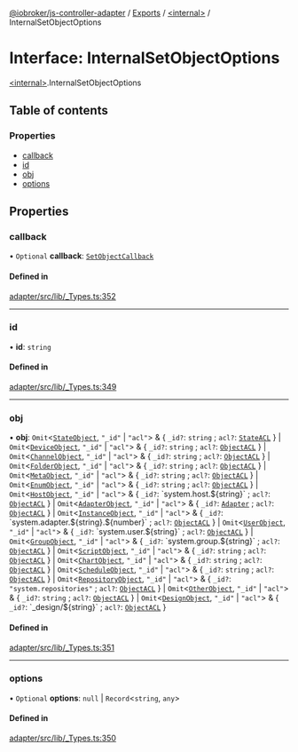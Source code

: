 [@iobroker/js-controller-adapter](../README.md) / [Exports](../modules.md) / [\<internal\>](../modules/internal_.md) / InternalSetObjectOptions

# Interface: InternalSetObjectOptions

[\<internal\>](../modules/internal_.md).InternalSetObjectOptions

## Table of contents

### Properties

- [callback](internal_.InternalSetObjectOptions.md#callback)
- [id](internal_.InternalSetObjectOptions.md#id)
- [obj](internal_.InternalSetObjectOptions.md#obj)
- [options](internal_.InternalSetObjectOptions.md#options)

## Properties

### callback

• `Optional` **callback**: [`SetObjectCallback`](../modules/internal_.md#setobjectcallback)

#### Defined in

[adapter/src/lib/_Types.ts:352](https://github.com/ioBroker/ioBroker.js-controller/blob/289fdff3/packages/adapter/src/lib/_Types.ts#L352)

___

### id

• **id**: `string`

#### Defined in

[adapter/src/lib/_Types.ts:349](https://github.com/ioBroker/ioBroker.js-controller/blob/289fdff3/packages/adapter/src/lib/_Types.ts#L349)

___

### obj

• **obj**: `Omit`\<[`StateObject`](internal_.StateObject.md), ``"_id"`` \| ``"acl"``\> & \{ `_id?`: `string` ; `acl?`: [`StateACL`](internal_.StateACL.md)  } \| `Omit`\<[`DeviceObject`](internal_.DeviceObject.md), ``"_id"`` \| ``"acl"``\> & \{ `_id?`: `string` ; `acl?`: [`ObjectACL`](internal_.ObjectACL.md)  } \| `Omit`\<[`ChannelObject`](internal_.ChannelObject.md), ``"_id"`` \| ``"acl"``\> & \{ `_id?`: `string` ; `acl?`: [`ObjectACL`](internal_.ObjectACL.md)  } \| `Omit`\<[`FolderObject`](internal_.FolderObject.md), ``"_id"`` \| ``"acl"``\> & \{ `_id?`: `string` ; `acl?`: [`ObjectACL`](internal_.ObjectACL.md)  } \| `Omit`\<[`MetaObject`](internal_.MetaObject.md), ``"_id"`` \| ``"acl"``\> & \{ `_id?`: `string` ; `acl?`: [`ObjectACL`](internal_.ObjectACL.md)  } \| `Omit`\<[`EnumObject`](internal_.EnumObject.md), ``"_id"`` \| ``"acl"``\> & \{ `_id?`: `string` ; `acl?`: [`ObjectACL`](internal_.ObjectACL.md)  } \| `Omit`\<[`HostObject`](internal_.HostObject.md), ``"_id"`` \| ``"acl"``\> & \{ `_id?`: \`system.host.$\{string}\` ; `acl?`: [`ObjectACL`](internal_.ObjectACL.md)  } \| `Omit`\<[`AdapterObject`](internal_.AdapterObject.md), ``"_id"`` \| ``"acl"``\> & \{ `_id?`: [`Adapter`](../modules/internal_.md#adapter) ; `acl?`: [`ObjectACL`](internal_.ObjectACL.md)  } \| `Omit`\<[`InstanceObject`](internal_.InstanceObject.md), ``"_id"`` \| ``"acl"``\> & \{ `_id?`: \`system.adapter.$\{string}.$\{number}\` ; `acl?`: [`ObjectACL`](internal_.ObjectACL.md)  } \| `Omit`\<[`UserObject`](internal_.UserObject.md), ``"_id"`` \| ``"acl"``\> & \{ `_id?`: \`system.user.$\{string}\` ; `acl?`: [`ObjectACL`](internal_.ObjectACL.md)  } \| `Omit`\<[`GroupObject`](internal_.GroupObject.md), ``"_id"`` \| ``"acl"``\> & \{ `_id?`: \`system.group.$\{string}\` ; `acl?`: [`ObjectACL`](internal_.ObjectACL.md)  } \| `Omit`\<[`ScriptObject`](internal_.ScriptObject.md), ``"_id"`` \| ``"acl"``\> & \{ `_id?`: `string` ; `acl?`: [`ObjectACL`](internal_.ObjectACL.md)  } \| `Omit`\<[`ChartObject`](internal_.ChartObject.md), ``"_id"`` \| ``"acl"``\> & \{ `_id?`: `string` ; `acl?`: [`ObjectACL`](internal_.ObjectACL.md)  } \| `Omit`\<[`ScheduleObject`](internal_.ScheduleObject.md), ``"_id"`` \| ``"acl"``\> & \{ `_id?`: `string` ; `acl?`: [`ObjectACL`](internal_.ObjectACL.md)  } \| `Omit`\<[`RepositoryObject`](internal_.RepositoryObject.md), ``"_id"`` \| ``"acl"``\> & \{ `_id?`: ``"system.repositories"`` ; `acl?`: [`ObjectACL`](internal_.ObjectACL.md)  } \| `Omit`\<[`OtherObject`](internal_.OtherObject.md), ``"_id"`` \| ``"acl"``\> & \{ `_id?`: `string` ; `acl?`: [`ObjectACL`](internal_.ObjectACL.md)  } \| `Omit`\<[`DesignObject`](internal_.DesignObject.md), ``"_id"`` \| ``"acl"``\> & \{ `_id?`: \`\_design/$\{string}\` ; `acl?`: [`ObjectACL`](internal_.ObjectACL.md)  }

#### Defined in

[adapter/src/lib/_Types.ts:351](https://github.com/ioBroker/ioBroker.js-controller/blob/289fdff3/packages/adapter/src/lib/_Types.ts#L351)

___

### options

• `Optional` **options**: ``null`` \| `Record`\<`string`, `any`\>

#### Defined in

[adapter/src/lib/_Types.ts:350](https://github.com/ioBroker/ioBroker.js-controller/blob/289fdff3/packages/adapter/src/lib/_Types.ts#L350)

